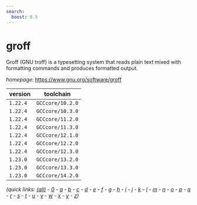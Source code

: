 ```yaml
---
search:
  boost: 0.5
---
```

# groff

Groff (GNU troff) is a typesetting system that reads plain text mixed with formatting commands  and produces formatted output.

*homepage*: <https://www.gnu.org/software/groff>

version | toolchain
--------|----------
``1.22.4`` | ``GCCcore/10.2.0``
``1.22.4`` | ``GCCcore/10.3.0``
``1.22.4`` | ``GCCcore/11.2.0``
``1.22.4`` | ``GCCcore/11.3.0``
``1.22.4`` | ``GCCcore/12.1.0``
``1.22.4`` | ``GCCcore/12.2.0``
``1.22.4`` | ``GCCcore/12.3.0``
``1.23.0`` | ``GCCcore/13.2.0``
``1.23.0`` | ``GCCcore/13.3.0``
``1.23.0`` | ``GCCcore/14.2.0``


*(quick links: [(all)](../index.md) - [0](../0/index.md) - [a](../a/index.md) - [b](../b/index.md) - [c](../c/index.md) - [d](../d/index.md) - [e](../e/index.md) - [f](../f/index.md) - [g](../g/index.md) - [h](../h/index.md) - [i](../i/index.md) - [j](../j/index.md) - [k](../k/index.md) - [l](../l/index.md) - [m](../m/index.md) - [n](../n/index.md) - [o](../o/index.md) - [p](../p/index.md) - [q](../q/index.md) - [r](../r/index.md) - [s](../s/index.md) - [t](../t/index.md) - [u](../u/index.md) - [v](../v/index.md) - [w](../w/index.md) - [x](../x/index.md) - [y](../y/index.md) - [z](../z/index.md))*

